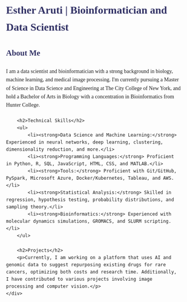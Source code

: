 
<html lang="en">
<head>
    <meta charset="UTF-8">
    <meta name="viewport" content="width=device-width, initial-scale=1.0">
    <title>Esther Aruti | Data Scientist & Bioinformatician</title>
    <style>
        body { font-family: Times New Roman, sans-serif; line-height: 1.6; }
        .container { max-width: 800px; margin: auto; padding: 20px; }
        h1, h2 { color: #333366; }
        p { margin: 20px 0; }
    </style>
</head>
<body>
    <div class="container">
        <h1>Esther Aruti | Bioinformatician and Data Scientist</h1>
        <h2>About Me</h2>
        <p>I am a data scientist and bioinformatician with a strong background in biology, machine learning, and medical image processing. I'm currently pursuing a Master of Science in Data Science and Engineering at The City College of New York, and hold a Bachelor of Arts in Biology with a concentration in Bioinformatics from Hunter College.</p>

        <h2>Technical Skills</h2>
        <ul>
            <li><strong>Data Science and Machine Learning:</strong> Experienced in neural networks, deep learning, clustering, dimensionality reduction, and more.</li>
            <li><strong>Programming Languages:</strong> Proficient in Python, R, SQL, JavaScript, HTML, CSS, and MATLAB.</li>
            <li><strong>Tools:</strong> Proficient with Git/GitHub, PySpark, Microsoft Azure, Docker/Kubernetes, Tableau, and AWS.</li>
            <li><strong>Statistical Analysis:</strong> Skilled in regression, hypothesis testing, probability distributions, and sampling theory.</li>
            <li><strong>Bioinformatics:</strong> Experienced with molecular dynamics simulations, GROMACS, and SLURM scripting.</li>
        </ul>

        <h2>Projects</h2>
        <p>Currently, I am working on a platform that uses AI and genomic data to suggest repurposing existing drugs for rare cancers, optimizing both costs and research time. Additionally, I have contributed to various projects involving image processing and computer vision.</p>
    </div>
</body>
</html>

